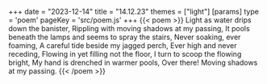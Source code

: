 +++
date = "2023-12-14"
title = "14.12.23"
themes = ["light"]
[params]
  type = 'poem'
  pageKey = 'src/poem.js'
+++
{{< poem >}}
Light as water drips down the banister,
Rippling with moving shadows at my passing,
It pools beneath the lamps and seems to spray the stairs,
Never soaking, ever foaming,
A careful tide beside my jagged perch,
Ever high and never receding,
Flowing in yet filling not the floor,
I turn to scoop the flowing bright,
My hand is drenched in warmer pools,
Over there! Moving shadows at my passing.
{{< /poem >}}